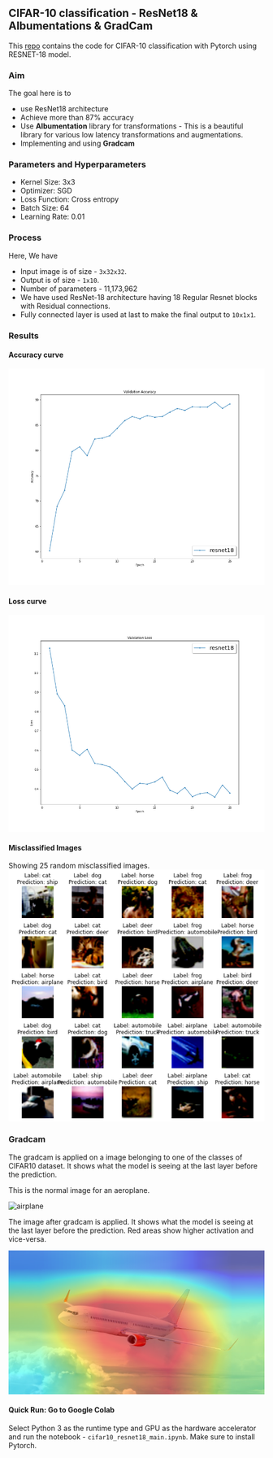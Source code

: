 ## CIFAR-10 classification - ResNet18 & Albumentations & GradCam

This [repo](https://github.com/namanphy/EVA5/blob/main/S9) contains the code for 
CIFAR-10 classification with Pytorch using RESNET-18 model.

### Aim
The goal here is to 
- use ResNet18 architecture
- Achieve more than 87% accuracy
- Use **Albumentation** library for transformations - This is a beautiful library for 
various low latency transformations and augmentations.
- Implementing and using **Gradcam**


### Parameters and Hyperparameters
- Kernel Size: 3x3
- Optimizer: SGD
- Loss Function: Cross entropy
- Batch Size: 64
- Learning Rate: 0.01


### Process
Here, We have
<!-- ![architecture](https://github.com/namanphy/EVA5/blob/main/S4/mnist-1.png) -->

- Input image is of size - `3x32x32`.
- Output is of size - `1x10`.
- Number of parameters - 11,173,962
- We have used ResNet-18 architecture having 18 Regular Resnet blocks with Residual connections.
- Fully connected layer is used at last to make the final output to `10x1x1`.


### Results

#### Accuracy curve
![accuracy](https://github.com/namanphy/EVA5/blob/main/S9/images/accuracy.png)

#### Loss curve
![accuracy](https://github.com/namanphy/EVA5/blob/main/S9/images/loss.png)

#### Misclassified Images
Showing 25 random misclassified images.
![misclassified images](https://github.com/namanphy/EVA5/blob/main/S9/images/incorrect_predictions.png)

### Gradcam

The gradcam is applied on a image belonging to one of the classes of 
CIFAR10 dataset. It shows what the model is seeing at the last layer 
before the prediction.

This is the normal image for an aeroplane.

![airplane](https://github.com/namanphy/EVA5/blob/main/S9/images/airplane.png)



The image after gradcam is applied. It shows what the model is seeing 
at the last layer before the prediction. Red areas show higher activation 
and vice-versa.

![grad airplane](https://github.com/namanphy/EVA5/blob/main/S9/images/gradcam-ResNet-layer4.1.conv2-airplane.png)


#### Quick Run: Go to Google Colab
Select Python 3 as the runtime type and GPU as the hardware accelerator and run the notebook - `cifar10_resnet18_main.ipynb`.
Make sure to install Pytorch.
